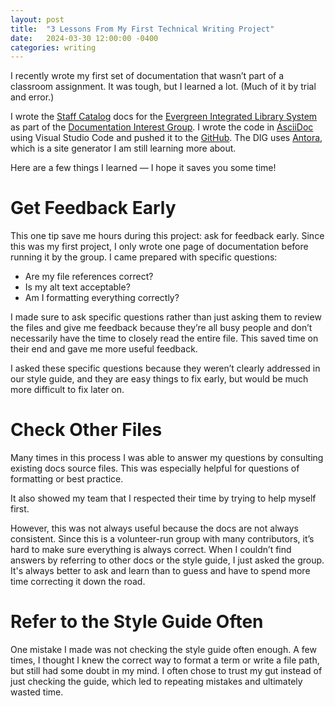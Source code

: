 ```yaml
---
layout: post
title:  "3 Lessons From My First Technical Writing Project"
date:   2024-03-30 12:00:00 -0400
categories: writing
---
```

I recently wrote my first set of documentation that wasn’t part of a classroom assignment. It was tough, but I learned a lot. (Much of it by trial and error.)

I wrote the [Staff Catalog](https://docs.evergreen-ils.org/docs/latest/staff_catalog/introduction.html) docs for the [Evergreen Integrated Library System](https://evergreen-ils.org/) as part of the [Documentation Interest Group](https://wiki.evergreen-ils.org/doku.php?id=evergreen-docs:dig). I wrote the code in [AsciiDoc](https://asciidoc.org/) using Visual Studio Code and pushed it to the [GitHub](https://github.com/evergreen-library-system/Evergreen/commit/452a51637d512d0fced31372d31f627c0e21684d). The DIG uses [Antora](https://antora.org/), which is a site generator I am still learning more about.

Here are a few things I learned — I hope it saves you some time!

# Get Feedback Early

This one tip save me hours during this project: ask for feedback early. Since this was my first project, I only wrote one page of documentation before running it by the group. I came prepared with specific questions:
- Are my file references correct?
- Is my alt text acceptable?
- Am I formatting everything correctly?

I made sure to ask  specific questions rather than just asking them to review the files and give me feedback because they’re all busy people and don’t necessarily have the time to closely read the entire file. This saved time on their end and gave me more useful feedback.

I asked these specific questions because they weren’t clearly addressed in our style guide, and they are easy things to fix early, but would be much more difficult to fix later on.

# Check Other Files

Many times in this process I was able to answer my questions by consulting existing docs source files. This was especially helpful for questions of formatting or best practice.

It also showed my team that I respected their time by trying to help myself first.

However, this was not always useful because the docs are not always consistent. Since this is a volunteer-run group with many contributors, it’s hard to make sure everything is always correct. When I couldn’t find answers by referring to other docs or the style guide, I just asked the group. It's always better to ask and learn than to guess and have to spend more time correcting it down the road.

# Refer to the Style Guide Often

One mistake I made was not checking the style guide often enough. A few times, I thought I knew the correct way to format a term or write a file path, but still had some doubt in my mind. I often chose to trust my gut instead of just checking the guide, which led to repeating mistakes and ultimately wasted time.
